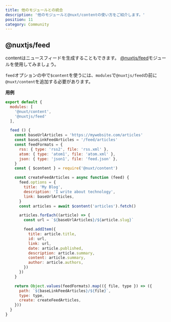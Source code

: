 ```yaml
---
title: 他のモジュールとの統合
description: '他のモジュールと@nuxt/contentの使い方をご紹介します。'
position: 11
category: Community
---
```


## @nuxtjs/feed

contentはニュースフィードを生成することもできます。
[@nuxtjs/feed](https://github.com/nuxt-community/feed-module)モジュールを使用してみましょう。

<base-alert type="info">

`feed`オプションの中で`$content`を使うには、`modules`で`@nuxtjs/feed`の前に`@nuxt/content`を追加する必要があります。

</base-alert>

**用例**

```js
export default {
  modules: [
    '@nuxt/content',
    '@nuxtjs/feed'
  ],

  feed () {
    const baseUrlArticles = 'https://mywebsite.com/articles'
    const baseLinkFeedArticles = '/feed/articles'
    const feedFormats = {
      rss: { type: 'rss2', file: 'rss.xml' },
      atom: { type: 'atom1', file: 'atom.xml' },
      json: { type: 'json1', file: 'feed.json' },
    }
    const { $content } = require('@nuxt/content')

    const createFeedArticles = async function (feed) {
      feed.options = {
        title: 'My Blog',
        description: 'I write about technology',
        link: baseUrlArticles,
      }
      const articles = await $content('articles').fetch()

      articles.forEach((article) => {
        const url = `${baseUrlArticles}/${article.slug}`

        feed.addItem({
          title: article.title,
          id: url,
          link: url,
          date: article.published,
          description: article.summary,
          content: article.summary,
          author: article.authors,
        })
      })
    }

    return Object.values(feedFormats).map(({ file, type }) => ({
      path: `${baseLinkFeedArticles}/${file}`,
      type: type,
      create: createFeedArticles,
    }))
  }
}
```
